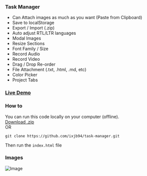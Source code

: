 ### Task Manager
- Can Attach images as much as you want (Paste from Clipboard)
- Save to localStorage
- Export / Import (.zip)
- Auto adjust RTL/LTR languages
- Modal Images
- Resize Sections
- Font Family / Size
- Record Audio
- Record Video
- Drag / Drop Re-order
- File Attachment (.txt, .html, .md, etc)
- Color Picker
- Project Tabs

### [Live Demo](https://ixjb94.github.io/task-manager/)

### How to
You can run this code locally on your computer (offline).    
[Download .zip](https://github.com/ixjb94/task-manager/archive/refs/heads/main.zip)    
OR
```
git clone https://github.com/ixjb94/task-manager.git
```
Then run the `index.html` file

### Images
![Image](https://raw.githubusercontent.com/ixjb94/task-manager/master/img14.png "Image")